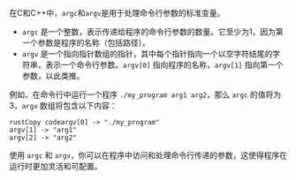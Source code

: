 
在C和C++中，`argc`和`argv`是用于处理命令行参数的标准变量。

- `argc` 是一个整数，表示传递给程序的命令行参数的数量。它至少为1，因为第一个参数是程序的名称（包括路径）。
- `argv` 是一个指向指针数组的指针，其中每个指针指向一个以空字符结尾的字符串，表示一个命令行参数。`argv[0]` 指向程序的名称，`argv[1]` 指向第一个参数，以此类推。

例如，在命令行中运行一个程序 `./my_program arg1 arg2`，那么 `argc` 的值将为 3，`argv` 数组将包含以下内容：

```
rustCopy codeargv[0] -> "./my_program"
argv[1] -> "arg1"
argv[2] -> "arg2"
```

使用 `argc` 和 `argv`，你可以在程序中访问和处理命令行传递的参数，这使得程序在运行时更加灵活和可配置。